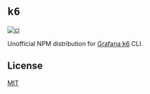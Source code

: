 # `k6`

[![ci](https://github.com/loozhengyuan/k6/actions/workflows/ci.yml/badge.svg)](https://github.com/loozhengyuan/k6/actions/workflows/ci.yml)

Unofficial NPM distribution for [Grafana k6](https://github.com/grafana/k6) CLI.

## License

[MIT](https://choosealicense.com/licenses/mit/)
